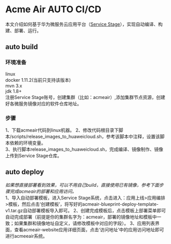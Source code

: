 # Acme Air AUTO CI/CD
本文介绍如何基于华为微服务云应用平台（[Service Stage](https://servicestage.hwclouds.com)），实现自动编译、构建、部署、运行。

## auto build
###  环境准备 
linux  
docker 1.11.2(当前只支持该版本)   
mvn 3.x  
jdk 1.8+  
注册Service Stage账号，创建集群（比如：acmeair）,添加集群节点资源，创建好各微服务镜像对应的软件仓库地址。  
###  步骤  
1、下载acmeair代码到linux机器。 
2、修改代码根目录下脚本/scripts/release_images_to_huaweicloud.sh，参考该脚本中注释，设置该脚本依赖的环境变量。  
3、执行脚本release_images_to_huaweicloud.sh，完成编译、镜像制作、镜像上传到Service Stage仓库。  

## auto deploy  
*如果想直接部署看到效果，可以不用自己build，直接使用已有镜像，参考下面步骤完成acmeair的部署和应用访问。*  
1、导入自动部署模板，进入Service Stage系统，点击进入：应用上线>应用编排>模板，然后点击‘创建模板’，将写好的acmeair-blueprint-deploy-template-v1.tar.gz自动部署模板导入即可。
2、创建完成模板后，点击模板上部署菜单即可自动完成部署（前提是你的集群名字为：acmeair，部署的镜像地址和模板中一致；如果集群和镜像地址自定义，请修改模板中对应的字段）。
3、应用列表界面，查看acmeair-website应用详细页面，点击‘访问地址’中的应用访问地址即可进行acmeeair系统。 